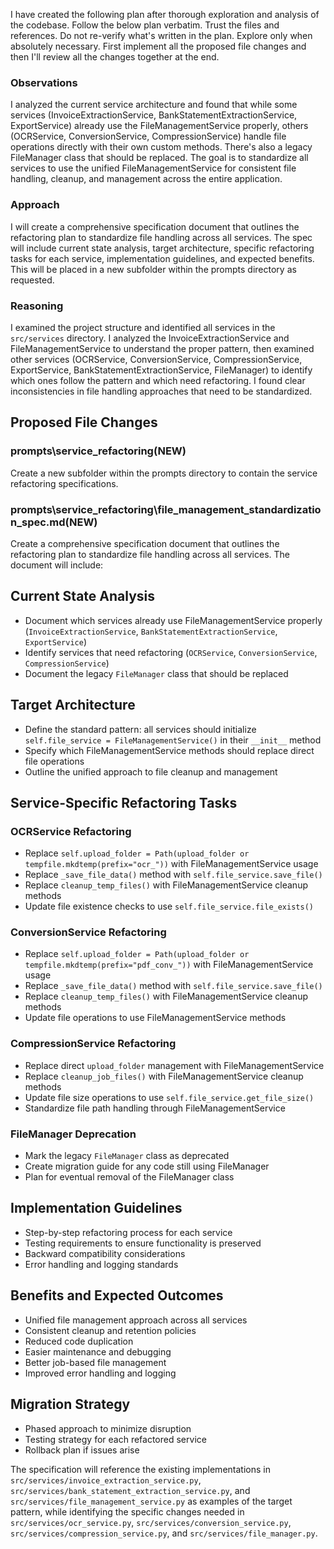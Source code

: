 I have created the following plan after thorough exploration and analysis of the codebase. Follow the below plan verbatim. Trust the files and references. Do not re-verify what's written in the plan. Explore only when absolutely necessary. First implement all the proposed file changes and then I'll review all the changes together at the end.

### Observations

I analyzed the current service architecture and found that while some services (InvoiceExtractionService, BankStatementExtractionService, ExportService) already use the FileManagementService properly, others (OCRService, ConversionService, CompressionService) handle file operations directly with their own custom methods. There's also a legacy FileManager class that should be replaced. The goal is to standardize all services to use the unified FileManagementService for consistent file handling, cleanup, and management across the entire application.

### Approach

I will create a comprehensive specification document that outlines the refactoring plan to standardize file handling across all services. The spec will include current state analysis, target architecture, specific refactoring tasks for each service, implementation guidelines, and expected benefits. This will be placed in a new subfolder within the prompts directory as requested.

### Reasoning

I examined the project structure and identified all services in the `src/services` directory. I analyzed the InvoiceExtractionService and FileManagementService to understand the proper pattern, then examined other services (OCRService, ConversionService, CompressionService, ExportService, BankStatementExtractionService, FileManager) to identify which ones follow the pattern and which need refactoring. I found clear inconsistencies in file handling approaches that need to be standardized.

## Proposed File Changes

### prompts\service_refactoring(NEW)

Create a new subfolder within the prompts directory to contain the service refactoring specifications.

### prompts\service_refactoring\file_management_standardization_spec.md(NEW)

Create a comprehensive specification document that outlines the refactoring plan to standardize file handling across all services. The document will include:

## Current State Analysis
- Document which services already use FileManagementService properly (`InvoiceExtractionService`, `BankStatementExtractionService`, `ExportService`)
- Identify services that need refactoring (`OCRService`, `ConversionService`, `CompressionService`)
- Document the legacy `FileManager` class that should be replaced

## Target Architecture
- Define the standard pattern: all services should initialize `self.file_service = FileManagementService()` in their `__init__` method
- Specify which FileManagementService methods should replace direct file operations
- Outline the unified approach to file cleanup and management

## Service-Specific Refactoring Tasks

### OCRService Refactoring
- Replace `self.upload_folder = Path(upload_folder or tempfile.mkdtemp(prefix="ocr_"))` with FileManagementService usage
- Replace `_save_file_data()` method with `self.file_service.save_file()`
- Replace `cleanup_temp_files()` with FileManagementService cleanup methods
- Update file existence checks to use `self.file_service.file_exists()`

### ConversionService Refactoring
- Replace `self.upload_folder = Path(upload_folder or tempfile.mkdtemp(prefix="pdf_conv_"))` with FileManagementService usage
- Replace `_save_file_data()` method with `self.file_service.save_file()`
- Replace `cleanup_temp_files()` with FileManagementService cleanup methods
- Update file operations to use FileManagementService methods

### CompressionService Refactoring
- Replace direct `upload_folder` management with FileManagementService
- Replace `cleanup_job_files()` with FileManagementService cleanup methods
- Update file size operations to use `self.file_service.get_file_size()`
- Standardize file path handling through FileManagementService

### FileManager Deprecation
- Mark the legacy `FileManager` class as deprecated
- Create migration guide for any code still using FileManager
- Plan for eventual removal of the FileManager class

## Implementation Guidelines
- Step-by-step refactoring process for each service
- Testing requirements to ensure functionality is preserved
- Backward compatibility considerations
- Error handling and logging standards

## Benefits and Expected Outcomes
- Unified file management approach across all services
- Consistent cleanup and retention policies
- Reduced code duplication
- Easier maintenance and debugging
- Better job-based file management
- Improved error handling and logging

## Migration Strategy
- Phased approach to minimize disruption
- Testing strategy for each refactored service
- Rollback plan if issues arise

The specification will reference the existing implementations in `src/services/invoice_extraction_service.py`, `src/services/bank_statement_extraction_service.py`, and `src/services/file_management_service.py` as examples of the target pattern, while identifying the specific changes needed in `src/services/ocr_service.py`, `src/services/conversion_service.py`, `src/services/compression_service.py`, and `src/services/file_manager.py`.